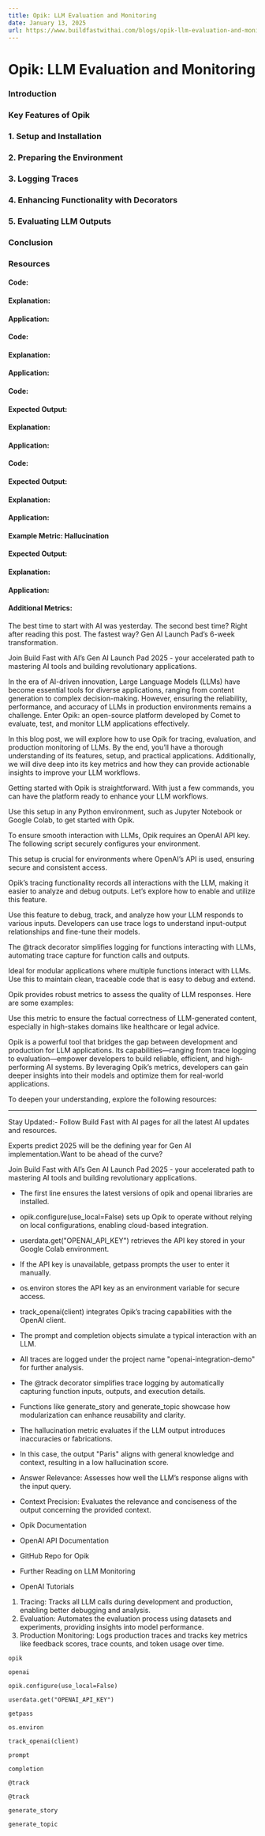 ```yaml
---
title: Opik: LLM Evaluation and Monitoring
date: January 13, 2025
url: https://www.buildfastwithai.com/blogs/opik-llm-evaluation-and-monitoring
---
```


# Opik: LLM Evaluation and Monitoring

### Introduction

### Key Features of Opik

### 1. Setup and Installation

### 2. Preparing the Environment

### 3. Logging Traces

### 4. Enhancing Functionality with Decorators

### 5. Evaluating LLM Outputs

### Conclusion

### Resources

#### Code:

#### Explanation:

#### Application:

#### Code:

#### Explanation:

#### Application:

#### Code:

#### Expected Output:

#### Explanation:

#### Application:

#### Code:

#### Expected Output:

#### Explanation:

#### Application:

#### Example Metric: Hallucination

#### Expected Output:

#### Explanation:

#### Application:

#### Additional Metrics:

The best time to start with AI was yesterday. The second best time? Right after reading this post. The fastest way? Gen AI Launch Pad’s 6-week transformation.

Join Build Fast with AI’s Gen AI Launch Pad 2025 - your accelerated path to mastering AI tools and building revolutionary applications.

In the era of AI-driven innovation, Large Language Models (LLMs) have become essential tools for diverse applications, ranging from content generation to complex decision-making. However, ensuring the reliability, performance, and accuracy of LLMs in production environments remains a challenge. Enter Opik: an open-source platform developed by Comet to evaluate, test, and monitor LLM applications effectively.

In this blog post, we will explore how to use Opik for tracing, evaluation, and production monitoring of LLMs. By the end, you’ll have a thorough understanding of its features, setup, and practical applications. Additionally, we will dive deep into its key metrics and how they can provide actionable insights to improve your LLM workflows.

Getting started with Opik is straightforward. With just a few commands, you can have the platform ready to enhance your LLM workflows.

Use this setup in any Python environment, such as Jupyter Notebook or Google Colab, to get started with Opik.

To ensure smooth interaction with LLMs, Opik requires an OpenAI API key. The following script securely configures your environment.

This setup is crucial for environments where OpenAI’s API is used, ensuring secure and consistent access.

Opik’s tracing functionality records all interactions with the LLM, making it easier to analyze and debug outputs. Let’s explore how to enable and utilize this feature.

Use this feature to debug, track, and analyze how your LLM responds to various inputs. Developers can use trace logs to understand input-output relationships and fine-tune their models.

The @track decorator simplifies logging for functions interacting with LLMs, automating trace capture for function calls and outputs.

Ideal for modular applications where multiple functions interact with LLMs. Use this to maintain clean, traceable code that is easy to debug and extend.

Opik provides robust metrics to assess the quality of LLM responses. Here are some examples:

Use this metric to ensure the factual correctness of LLM-generated content, especially in high-stakes domains like healthcare or legal advice.

Opik is a powerful tool that bridges the gap between development and production for LLM applications. Its capabilities—ranging from trace logging to evaluation—empower developers to build reliable, efficient, and high-performing AI systems. By leveraging Opik’s metrics, developers can gain deeper insights into their models and optimize them for real-world applications.

To deepen your understanding, explore the following resources:

--------------

Stay Updated:- Follow Build Fast with AI pages for all the latest AI updates and resources.

Experts predict 2025 will be the defining year for Gen AI implementation.Want to be ahead of the curve?

Join Build Fast with AI’s Gen AI Launch Pad 2025 - your accelerated path to mastering AI tools and building revolutionary applications.

* The first line ensures the latest versions of opik and openai libraries are installed.
* opik.configure(use_local=False) sets up Opik to operate without relying on local configurations, enabling cloud-based integration.

* userdata.get("OPENAI_API_KEY") retrieves the API key stored in your Google Colab environment.
* If the API key is unavailable, getpass prompts the user to enter it manually.
* os.environ stores the API key as an environment variable for secure access.

* track_openai(client) integrates Opik’s tracing capabilities with the OpenAI client.
* The prompt and completion objects simulate a typical interaction with an LLM.
* All traces are logged under the project name "openai-integration-demo" for further analysis.

* The @track decorator simplifies trace logging by automatically capturing function inputs, outputs, and execution details.
* Functions like generate_story and generate_topic showcase how modularization can enhance reusability and clarity.

* The hallucination metric evaluates if the LLM output introduces inaccuracies or fabrications.
* In this case, the output "Paris" aligns with general knowledge and context, resulting in a low hallucination score.

* Answer Relevance: Assesses how well the LLM’s response aligns with the input query.
* Context Precision: Evaluates the relevance and conciseness of the output concerning the provided context.

* Opik Documentation
* OpenAI API Documentation
* GitHub Repo for Opik
* Further Reading on LLM Monitoring
* OpenAI Tutorials

1. Tracing: Tracks all LLM calls during development and production, enabling better debugging and analysis.
2. Evaluation: Automates the evaluation process using datasets and experiments, providing insights into model performance.
3. Production Monitoring: Logs production traces and tracks key metrics like feedback scores, trace counts, and token usage over time.

```
opik
```

```
openai
```

```
opik.configure(use_local=False)
```

```
userdata.get("OPENAI_API_KEY")
```

```
getpass
```

```
os.environ
```

```
track_openai(client)
```

```
prompt
```

```
completion
```

```
@track
```

```
@track
```

```
generate_story
```

```
generate_topic
```

